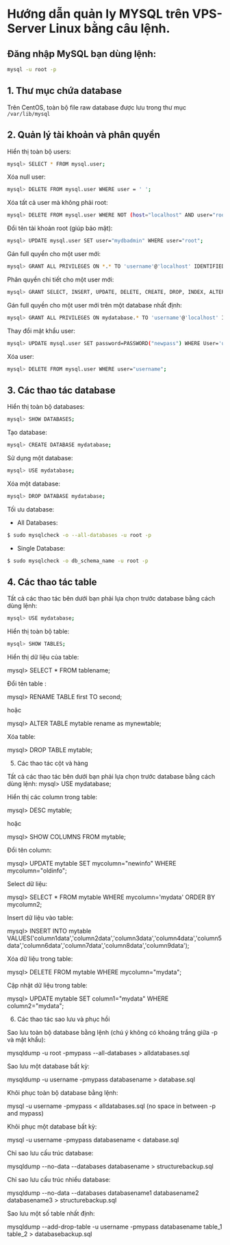 # Hướng dẫn quản ly MYSQL trên VPS-Server Linux bằng câu lệnh.
## Đăng nhập MySQL bạn dùng lệnh:
```sh
mysql -u root -p
```
## 1. Thư mục chứa database
Trên CentOS, toàn bộ file raw database được lưu trong thư mục `/var/lib/mysql`
## 2. Quản lý tài khoản và phân quyền
Hiển thị toàn bộ users:
```sh
mysql> SELECT * FROM mysql.user;
```
Xóa null user:
```sh
mysql> DELETE FROM mysql.user WHERE user = ' ';
```
Xóa tất cả user mà không phải root:
```sh
mysql> DELETE FROM mysql.user WHERE NOT (host="localhost" AND user="root");
```
Đổi tên tài khoản root (giúp bảo mật):
```sh
mysql> UPDATE mysql.user SET user="mydbadmin" WHERE user="root";
```
Gán full quyền cho một user mới:
```sh
mysql> GRANT ALL PRIVILEGES ON *.* TO 'username'@'localhost' IDENTIFIED BY 'mypass' WITH GRANT OPTION;
```
Phân quyền chi tiết cho một user mới:
```sh
mysql> GRANT SELECT, INSERT, UPDATE, DELETE, CREATE, DROP, INDEX, ALTER, CREATE TEMPORARY TABLES, LOCK TABLES ON mydatabase.* TO 'username'@'localhost' IDENTIFIED BY 'mypass';
```
Gán full quyền cho một user mới trên một database nhất định:
```sh
mysql> GRANT ALL PRIVILEGES ON mydatabase.* TO 'username'@'localhost' IDENTIFIED BY 'mypass' WITH GRANT OPTION;
```
Thay đổi mật khẩu user:
```sh
mysql> UPDATE mysql.user SET password=PASSWORD("newpass") WHERE User='username';
```
Xóa user:
```sh
mysql> DELETE FROM mysql.user WHERE user="username";
```
## 3. Các thao tác database
Hiển thị toàn bộ databases:
```sh
mysql> SHOW DATABASES;
```
Tạo database:
```sh
mysql> CREATE DATABASE mydatabase;
```
Sử dụng một database:
```sh
mysql> USE mydatabase;
``` 
Xóa một database:
```sh
mysql> DROP DATABASE mydatabase;
```
Tối ưu database:
- All Databases:
```sh
$ sudo mysqlcheck -o --all-databases -u root -p
```
- Single Database:
```sh
$ sudo mysqlcheck -o db_schema_name -u root -p
```
## 4. Các thao tác table
Tất cả các thao tác bên dưới bạn phải lựa chọn trước database bằng cách dùng lệnh:
```sh
mysql> USE mydatabase;
```
Hiển thị toàn bộ table:
```sh
mysql> SHOW TABLES;
```

Hiển thị dữ liệu của table:

mysql> SELECT * FROM tablename;

 

Đổi tên table :

mysql> RENAME TABLE first TO second;

hoặc

mysql> ALTER TABLE mytable rename as mynewtable;

 

Xóa table:

mysql> DROP TABLE mytable;

5. Các thao tác cột và hàng

Tất cả các thao tác bên dưới bạn phải lựa chọn trước database bằng cách dùng lệnh: mysql> USE mydatabase;

Hiển thị các column trong table:

mysql> DESC mytable;

hoặc

mysql> SHOW COLUMNS FROM mytable;

 

Đổi tên column:

mysql> UPDATE mytable SET mycolumn="newinfo" WHERE mycolumn="oldinfo";

 

Select dữ liệu:

mysql> SELECT * FROM mytable WHERE mycolumn='mydata' ORDER BY mycolumn2;

 

Insert dữ liệu vào table:

mysql> INSERT INTO mytable VALUES('column1data','column2data','column3data','column4data','column5data','column6data','column7data','column8data','column9data');

 

Xóa dữ liệu trong table:

mysql> DELETE FROM mytable WHERE mycolumn="mydata";

 

Cập nhật dữ liệu trong table:

mysql> UPDATE mytable SET column1="mydata" WHERE column2="mydata";

6. Các thao tác sao lưu và phục hồi

Sao lưu toàn bộ database bằng lệnh (chú ý không có khoảng trắng giữa -p và mật khẩu):

mysqldump -u root -pmypass --all-databases > alldatabases.sql

 

Sao lưu một database bất kỳ:

mysqldump -u username -pmypass databasename > database.sql

 

Khôi phục toàn bộ database bằng lệnh:

mysql -u username -pmypass < alldatabases.sql (no space in between -p and mypass)

 

Khôi phục một database bất kỳ:

mysql -u username -pmypass databasename < database.sql

 

Chỉ sao lưu cấu trúc database:

mysqldump --no-data --databases databasename > structurebackup.sql

 

Chỉ sao lưu cấu trúc nhiều database:

mysqldump --no-data --databases databasename1 databasename2 databasename3 > structurebackup.sql

 

Sao lưu một số table nhất định:

mysqldump --add-drop-table -u username -pmypass databasename table_1 table_2 > databasebackup.sql
